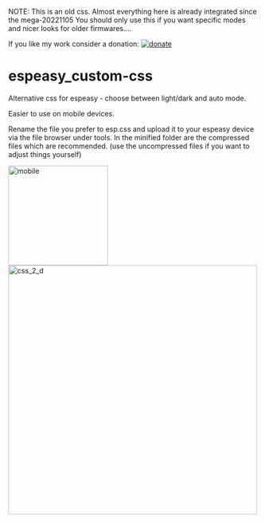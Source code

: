 NOTE: This is an old css. Almost everything here is already integrated since the mega-20221105
You should only use this if you want specific modes and nicer looks for older firmwares....



If you like my work consider a donation: [![donate](https://img.shields.io/badge/donate-ko--fi-orange)](https://ko-fi.com/chromoxdor)

# espeasy_custom-css
Alternative css for espeasy - choose between light/dark and auto mode.

Easier to use on mobile devices.

Rename the file you prefer to esp.css and upload it to your espeasy device via the file browser under tools.
In the minified folder are the compressed files which are recommended. (use the uncompressed files if you want to adjust things yourself)

<img width="200" alt="mobile" src="https://user-images.githubusercontent.com/33860956/160300242-965b4eea-d28b-449a-9a27-e93cd249c409.png">
<img width="500" alt="css_2_d" src="https://user-images.githubusercontent.com/33860956/160300244-5579f033-8d9a-47df-a439-f9d2267b9a88.png">
